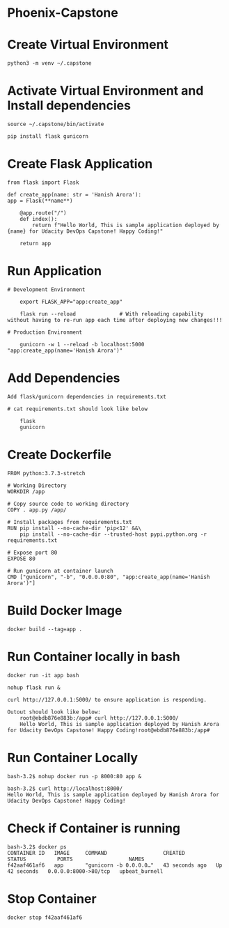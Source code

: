 # Phoenix-Capstone

# Create Virtual Environment

    python3 -m venv ~/.capstone

# Activate Virtual Environment and Install dependencies

    source ~/.capstone/bin/activate

    pip install flask gunicorn

# Create Flask Application

    from flask import Flask

    def create_app(name: str = 'Hanish Arora'):
    app = Flask(**name**)

        @app.route("/")
        def index():
            return f"Hello World, This is sample application deployed by {name} for Udacity DevOps Capstone! Happy Coding!"

        return app

# Run Application

    # Development Environment

        export FLASK_APP="app:create_app"

        flask run --reload              # With reloading capability without having to re-run app each time after deploying new changes!!!

    # Production Environment

        gunicorn -w 1 --reload -b localhost:5000 "app:create_app(name='Hanish Arora')"

# Add Dependencies

    Add flask/gunicorn dependencies in requirements.txt

    # cat requirements.txt should look like below

        flask
        gunicorn

# Create Dockerfile

    FROM python:3.7.3-stretch

    # Working Directory
    WORKDIR /app

    # Copy source code to working directory
    COPY . app.py /app/

    # Install packages from requirements.txt
    RUN pip install --no-cache-dir 'pip<12' &&\
        pip install --no-cache-dir --trusted-host pypi.python.org -r requirements.txt

    # Expose port 80
    EXPOSE 80

    # Run gunicorn at container launch
    CMD ["gunicorn", "-b", "0.0.0.0:80", "app:create_app(name='Hanish Arora')"]

# Build Docker Image

    docker build --tag=app .

# Run Container locally in bash

    docker run -it app bash

    nohup flask run &

    curl http://127.0.0.1:5000/ to ensure application is responding.

    Outout should look like below:
        root@ebdb876e883b:/app# curl http://127.0.0.1:5000/
        Hello World, This is sample application deployed by Hanish Arora for Udacity DevOps Capstone! Happy Coding!root@ebdb876e883b:/app#

# Run Container Locally

    bash-3.2$ nohup docker run -p 8000:80 app &

    bash-3.2$ curl http://localhost:8000/
    Hello World, This is sample application deployed by Hanish Arora for Udacity DevOps Capstone! Happy Coding!

# Check if Container is running

    bash-3.2$ docker ps
    CONTAINER ID   IMAGE     COMMAND                  CREATED          STATUS          PORTS                  NAMES
    f42aaf461af6   app       "gunicorn -b 0.0.0.0…"   43 seconds ago   Up 42 seconds   0.0.0.0:8000->80/tcp   upbeat_burnell

# Stop Container

    docker stop f42aaf461af6

